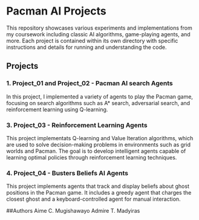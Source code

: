 # Pacman AI Projects

This repository showcases various experiments and implementations from my coursework including classic AI algorithms, game-playing agents, and more. Each project is contained within its own directory with specific instructions and details for running and understanding the code.

## Projects

### 1. **Project_01 and Project_02 - Pacman AI search Agents**
   In this project, I implemented a variety of agents to play the Pacman game, focusing on search algorithms such as A* search, adversarial search, and reinforcement learning using Q-learning. 

### 3. **Project_03 - Reinforcement Learning Agents**
   This project implementats Q-learning and Value Iteration algorithms, which are used to solve decision-making problems in environments such as grid worlds and Pacman. The goal is to develop intelligent agents capable of learning optimal policies through reinforcement learning techniques.

### 4. **Project_04 - Busters Beliefs AI Agents**
   This project implements agents that track and display beliefs about ghost positions in the Pacman game. It includes a greedy agent that charges the closest ghost and a keyboard-controlled agent for manual interaction.

##Authors
Aime C. Mugishawayo
Admire T. Madyiras

